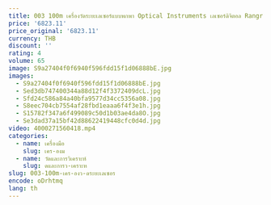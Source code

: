 ```yaml
---
title: 003 100m เครื่องวัดระยะเลเซอร์แบบพกพา Optical Instruments เลเซอร์ดิจิตอล Rangrfinders
price: '6823.11'
price_original: '6823.11'
currency: THB
discount: ''
rating: 4
volume: 65
image: S9a27404f0f6940f596fdd15f1d06888bE.jpg
images:
  - S9a27404f0f6940f596fdd15f1d06888bE.jpg
  - Sed3db747400344a88d12f4f3372409dcL.jpg
  - Sfd24c586a84a40bfa9577d34cc5356a08.jpg
  - S8eec704cb7554af28fbd1eaaa6f4f3e1h.jpg
  - S15782f347a6f499089c50d1b03ae4da8O.jpg
  - Se3dad37a15bf42d88622419448cfc0d4d.jpg
video: 4000271560418.mp4
categories:
  - name: เครื่องมือ
    slug: เคร-องม
  - name: วัดและการวิเคราะห์
    slug: ดและการว-เคราะห
slug: 003-100m-เคร-องว-ดระยะเลเซอร
encode: oDrhtmq
lang: th
---
```

  